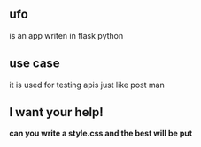 ## ufo

is an app writen in flask python

## use case

it is used for testing apis just like post man

## I want your help!

**can you write a style.css and the best will be put**